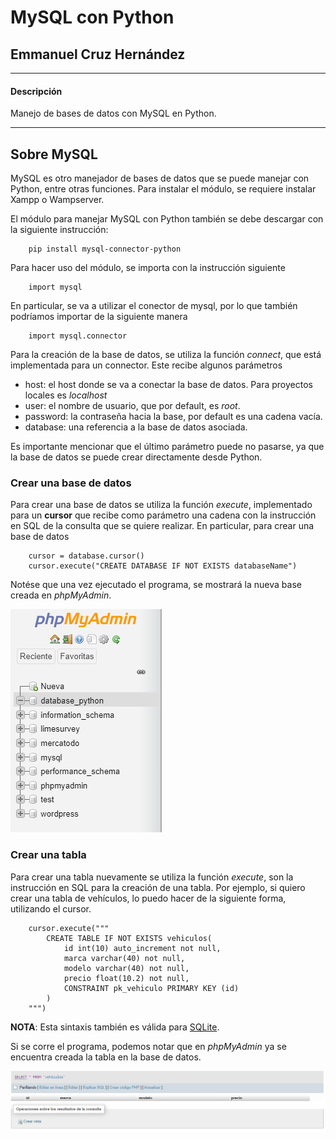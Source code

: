 # MySQL con Python
## Emmanuel Cruz Hernández

----

#### Descripción

Manejo de bases de datos con MySQL en Python.

---- 

## Sobre MySQL

MySQL es otro manejador de bases de datos que se puede manejar con Python, entre otras funciones. Para instalar el módulo, se requiere instalar Xampp o Wampserver. 

El módulo para manejar MySQL con Python también se debe descargar con la siguiente instrucción:

        pip install mysql-connector-python

Para hacer uso del módulo, se importa con la instrucción siguiente

        import mysql

En particular, se va a utilizar el conector de mysql, por lo que también podríamos importar de la siguiente manera

        import mysql.connector

Para la creación de la base de datos, se utiliza la función _connect_, que está implementada para un connector. Este recibe algunos parámetros
* host: el host donde se va a conectar la base de datos. Para proyectos locales es _localhost_
* user: el nombre de usuario, que por default, es _root_.
* password: la contraseña hacia la base, por default es una cadena vacía.
* database: una referencia a la base de datos asociada.

Es importante mencionar que el último parámetro puede no pasarse, ya que la base de datos se puede crear directamente desde Python.

### Crear una base de datos

Para crear una base de datos se utiliza la función _execute_, implementado para un **cursor** que recibe como parámetro una cadena con la instrucción en SQL de la consulta que se quiere realizar. En particular, para crear una base de datos

        cursor = database.cursor()
        cursor.execute("CREATE DATABASE IF NOT EXISTS databaseName")

Notése que una vez ejecutado el programa, se mostrará la nueva base creada en _phpMyAdmin_.

![base](Base.PNG)

### Crear una tabla

Para crear una tabla nuevamente se utiliza la función _execute_, son la instrucción en SQL para la creación de una tabla. Por ejemplo, si quiero crear una tabla de vehículos, lo puedo hacer de la siguiente forma, utilizando el cursor.

        cursor.execute("""
            CREATE TABLE IF NOT EXISTS vehiculos(
                id int(10) auto_increment not null,
                marca varchar(40) not null,
                modelo varchar(40) not null,
                precio float(10.2) not null,
                CONSTRAINT pk_vehiculo PRIMARY KEY (id)
            )
        """)

**NOTA**: Esta sintaxis también es válida para [SQLite](https://github.com/EmmanuelCruz/SQL-Python/tree/master/SQLite).

Si se corre el programa, podemos notar que en _phpMyAdmin_ ya se encuentra creada la tabla en la base de datos.

![tabla](Tabla.PNG)